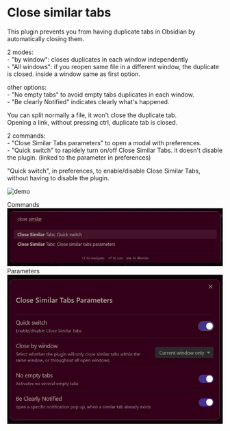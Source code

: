# Close similar tabs

This plugin prevents you from having duplicate tabs in Obsidian by automatically closing them.  

2 modes:  
    - "by window": closes duplicates in each window independently  
    - "All windows": if you reopen same file in a different window, the duplicate is closed. inside a window same as first option.   

other options:  
    - "No empty tabs" to avoid empty tabs duplicates in each window.  
    - "Be clearly Notified" indicates clearly what's happened.  

You can split normally a file, it won't close the duplicate tab.  
Opening a link, without pressing ctrl, duplicate tab is closed.  

2 commands:    
    - "Close Similar Tabs parameters" to open a modal with preferences.  
    - "Quick switch" to rapidely turn on/off Close Similar Tabs. it doesn't disable the plugin. (linked to the parameter in preferences)  

"Quick switch", in preferences, to enable/disable Close Similar Tabs, without having to disable the plugin.  


![demo](demo.gif)

Commands  
![pict](img/CST-commands.jpg)
Parameters  
![pict](img/CST-params.jpg)


